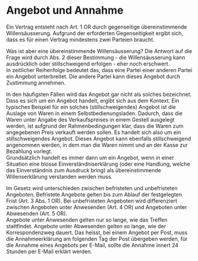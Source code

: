 # Angebot und Annahme

Ein Vertrag entsteht nach Art. 1 OR durch gegenseitige übereinstimmende
Willensäusserung. Aufgrund der erforderten Gegenseitigkeit ergibt sich, dass es
für einen Vertrag mindestens zwei Parteien braucht.

Was ist aber eine übereinstimmende Willensäusserung? Die Antwort auf die Frage
wird durch Abs. 2 dieser Bestimmung - die Willensäusserung
kann ausdrücklich oder stillschweigend erfolgen - eher noch erschwert.  
In zeitlicher Reihenfolge bedeutet das, dass eine Partei einer anderen Partei
ein Angebot unterbreitet. Die andere Partei kann dieses Angebot durch Zustimmung
annehmen.

In den häufigsten Fällen wird das Angebot gar nicht als solches bezeichnet. Dass
es sich um ein Angebot handelt, ergibt sich aus dem Kontext. Ein typisches
Beispiel für ein solches (stillschweigendes) Angebot ist die Auslage von Waren
in einem Selbstbedienungsladen. Dadurch, dass die Waren unter Angabe des
Verkaufspreises in einem Gestell ausgelegt werden, ist aufgrund der
Rahmenbedingungen klar, dass die Waren zum angegebenen Preis verkauft werden
sollen. Es handelt sich also um ein stillschweigendes Angebot. Dieses Angebot
kann ebenfalls stillschweigend angenommen werden, in dem man die Waren nimmt und
an der Kasse zur Bezahlung vorlegt.  
Grundsätzlich handelt es immer dann um ein Angebot, wenn in einer Situation eine
blosse Einverständniserklärung (oder eine Handlung, welche das Einverständnis
zum Ausdruck bring) als übereinstimmende Willenserklärung verstanden werden
muss.

Im Gesetz wird unterschieden zwischen befristeten und unbefristeten Angeboten.
Befristete Angebote gelten bis zum Ablauf der festgelegten Frist (Art. 3 Abs. 1
OR). Bei unbefristeten Angeboten wird differenziert zwischen Angeboten unter
Anwesenden (Art. 4 OR) und Angeboten unter Abwesenden (Art. 5 OR).  
Angebote unter Anwesenden gelten nur so lange, wie das Treffen stattfindet.
Angebote unter Abwesenden gelten so lange, wie der Korrespondenzweg dauert. Das
heisst, bei einem Angebot per Post, muss die Annahmeerklärung am folgenden Tag
der Post übergeben werden, für die Annahme eines Angebots per E-Mail, sollte die
Annahme innert 24 Stunden per E-Mail erklärt werden.
